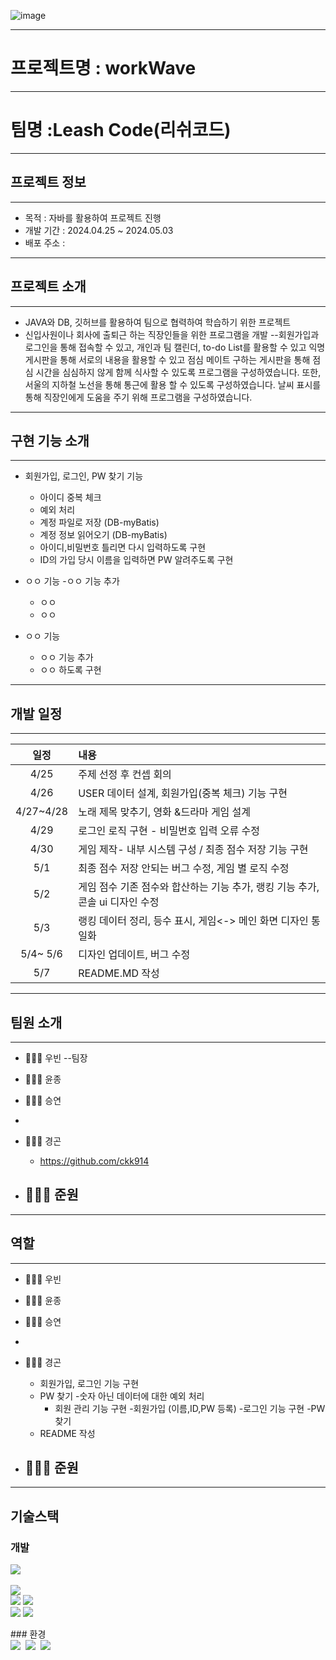 ![image](https://github.com/full-stack-mini-project-2/workwave/assets/50573460/bef4031e-9a9f-4ee0-986a-2575167f4816)

---
# 프로젝트명 : workWave
---
# 팀명       :Leash Code(리쉬코드)
---
## 프로젝트 정보
---
- 목적 : 자바를 활용하여 프로젝트 진행
- 개발 기간 : 2024.04.25 ~ 2024.05.03
- 배포 주소 :

---

## 프로젝트 소개
---
- JAVA와 DB, 깃허브를 활용하여 팀으로 협력하여 학습하기 위한 프로젝트
- 신입사원이나 회사에 출퇴근 하는 직장인들을 위한 프로그램을 개발
--회원가입과 로그인을 통해 접속할 수 있고,
  개인과 팀 캘린더, to-do List를 활용할 수 있고
  익명 게시판을 통해 서로의 내용을 활용할 수 있고
  점심 메이트 구하는 게시판을 통해 점심 시간을 심심하지 않게 함께 식사할 수 있도록
  프로그램을 구성하였습니다.
  또한, 서울의 지하철 노선을 통해 통근에 활용 할 수 있도록 구성하였습니다.
  날씨 표시를 통해 직장인에게 도움을 주기 위해 프로그램을 구성하였습니다. 
  



---
## 구현 기능 소개
---
- 회원가입, 로그인, PW 찾기 기능  
  - 아이디 중복 체크  
  - 예외 처리  
  - 계정 파일로 저장 (DB-myBatis)  
  - 계정 정보 읽어오기 (DB-myBatis)
  - 아이디,비밀번호 틀리면 다시 입력하도록 구현
  - ID의 가입 당시 이름을 입력하면 PW 알려주도록 구현
  
- ㅇㅇ 기능
  -ㅇㅇ 기능 추가
  - ㅇㅇ
  - ㅇㅇ
- ㅇㅇ 기능
   - ㅇㅇ 기능 추가
   - ㅇㅇ 하도록 구현

---
## 개발 일정
---
일정|내용|
|:------:|:---|
|4/25|주제 선정 후 컨셉 회의|
|4/26|USER 데이터 설계, 회원가입(중복 체크) 기능 구현|
|4/27~4/28| 노래 제목 맞추기, 영화 &드라마 게임 설계|
|4/29|로그인 로직 구현 - 비밀번호 입력 오류 수정|
|4/30|게임 제작- 내부 시스템 구성 / 최종 점수 저장 기능 구현|
|5/1|최종 점수 저장 안되는 버그 수정, 게임 별 로직 수정|
|5/2|게임 점수 기존 점수와 합산하는 기능 추가, 랭킹 기능 추가, 콘솔 ui 디자인 수정|
|5/3|랭킹 데이터 정리, 등수 표시, 게임<-> 메인 화면 디자인 통일화|
|5/4~ 5/6|디자인 업데이트, 버그 수정|
|5/7|README.MD 작성|


---
## 팀원 소개
---
- 👨🏻‍💻 우빈 --팀장

- 👩🏻‍💻 윤종

- 👩🏻‍💻 승연
- 
- 👨🏻‍💻 경곤
  - https://github.com/ckk914
- 👨🏻‍💻 준원
  - 

--- 

## 역할 
---
- 👨🏻‍💻 우빈

- 👩🏻‍💻 윤종

- 👩🏻‍💻 승연
- 
- 👨🏻‍💻 경곤
  - 회원가입, 로그인 기능 구현
  - PW 찾기
       -숫자 아닌 데이터에 대한 예외 처리
     - 회원 관리 기능 구현
       -회원가입 (이름,ID,PW 등록)
       -로그인 기능 구현
       -PW 찾기
  - README 작성
- 👨🏻‍💻 준원
  - 
---

## 기술스택
### 개발
<div>
<img src="https://img.shields.io/badge/java-%23ED8B00.svg?style=for-the-badge&logo=openjdk&logoColor=white" />&nbsp

<img src="https://img.shields.io/badge/javascript-F7DF1E?style=for-the-badge&logo=javascript&logoColor=black"> <br/>
  <img src="https://img.shields.io/badge/html5-E34F26?style=for-the-badge&logo=html5&logoColor=white"> 
  <img src="https://img.shields.io/badge/css-1572B6?style=for-the-badge&logo=css3&logoColor=white">   <br/>
  <img src="https://img.shields.io/badge/springboot-6DB33F?style=for-the-badge&logo=springboot&logoColor=white">
    <img src="https://img.shields.io/badge/mysql-4479A1.svg?style=for-the-badge&logo=mysql&logoColor=white">
</div>
### 환경
<div>
  <img src="https://img.shields.io/badge/IntelliJIDEA-000000.svg?style=for-the-badge&logo=intellij-idea&logoColor=white" />&nbsp
  <img src="https://img.shields.io/badge/git-007396.svg?style=for-the-badge&logo=git&logoColor=white" />&nbsp
  <img src="https://img.shields.io/badge/github-181717.svg?style=for-the-badge&logo=github&logoColor=white" />&nbsp

</div>

